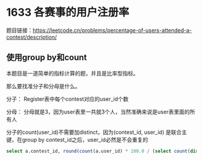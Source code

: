 # 1633 各赛事的用户注册率

题目链接：<https://leetcode.cn/problems/percentage-of-users-attended-a-contest/description/>

## 使用group by和count

本题目是一道简单的指标计算的题，并且是比率型指标。

那么要找准分子和分母是什么。

分子： Register表中每个contest对应的user_id个数

分母： 分母就是3，因为user表里一共就3个人，当然准确来说是user表里面的所有人

分子的count(user_id)不需要加distinct，因为(contest_id, user_id) 是联合主键，在group by contest_id之后，user_id必然是不会重复的

```sql
select a.contest_id, round(count(a.user_id) * 100.0 / (select count(distinct user_id) from Users), 2) as percentage from Register a group by a.contest_id order by percentage desc, contest_id asc;
```
